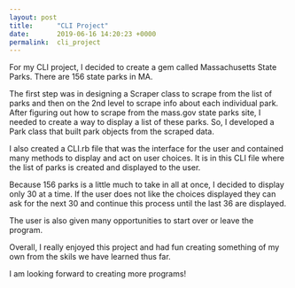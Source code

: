```yaml
---
layout: post
title:      "CLI Project"
date:       2019-06-16 14:20:23 +0000
permalink:  cli_project
---
```



For my CLI project, I decided to create a gem called Massachusetts State Parks. There are 156 state parks in MA. 

The first step was in designing a Scraper class to scrape from the list of parks and then on the 2nd level to scrape info about each individual park. After figuring out how to scrape from the mass.gov state parks site, I needed to create a way to display a list of these parks. So, I developed a Park class that built park objects from the scraped data.

I also created a CLI.rb file that was the interface for the user and contained many methods to display and act on user choices. It is in this CLI file where the list of parks is created and displayed to the user. 

Because 156 parks is a little much to take in all at once, I decided to display only 30 at a time. If the user does not like the choices displayed they can ask for the next 30 and continue this process until the last 36 are displayed. 

The user is also given many opportunities to start over or leave the program.

Overall, I really enjoyed this project and had fun creating something of my own from the skils we have learned thus far.

I am looking forward to creating more programs!

